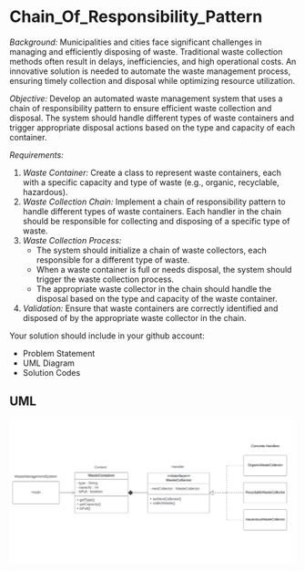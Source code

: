 # Chain_Of_Responsibility_Pattern

*Background:* Municipalities and cities face significant challenges in managing and efficiently disposing of waste. Traditional waste collection methods often result in delays, inefficiencies, and high operational costs. An innovative solution is needed to automate the waste management process, ensuring timely collection and disposal while optimizing resource utilization.

*Objective:* Develop an automated waste management system that uses a chain of responsibility pattern to ensure efficient waste collection and disposal. The system should handle different types of waste containers and trigger appropriate disposal actions based on the type and capacity of each container.

*Requirements:*

1. *Waste Container:* Create a class to represent waste containers, each with a specific capacity and type of waste (e.g., organic, recyclable, hazardous).
2. *Waste Collection Chain:* Implement a chain of responsibility pattern to handle different types of waste containers. Each handler in the chain should be responsible for collecting and disposing of a specific type of waste.
3. *Waste Collection Process:*
   -  The system should initialize a chain of waste collectors, each responsible for a different type of waste.
   -  When a waste container is full or needs disposal, the system should trigger the waste collection process.
   -  The appropriate waste collector in the chain should handle the disposal based on the type and capacity of the waste container.
4. *Validation:* Ensure that waste containers are correctly identified and disposed of by the appropriate waste collector in the chain.

Your solution should include in your github account:

- Problem Statement
- UML Diagram
- Solution Codes

## UML
![image](COR_UML.jpeg)
